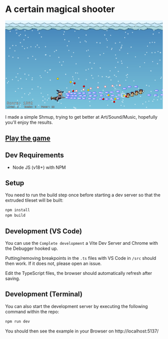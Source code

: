 # A certain magical shooter

![Have a screenshot](./screenshot.png)

I made a simple Shmup, trying to get better at Art/Sound/Music, hopefully you'll enjoy the results.

## [Play the game](https://melchizedek6809.github.io/touhou-jam-10/)



## Dev Requirements
- Node JS (v18+) with NPM

## Setup
You need to run the build step once before starting a dev server so that the extruded tileset will be built:
```bash
npm install
npm build
```

## Development (VS Code)

You can use the `Complete development` a Vite Dev Server and Chrome with the Debugger hooked up.

Putting/removing breakpoints in the `.ts` files with VS Code in `/src` should then work.
If it does not, please open an issue.

Edit the TypeScript files, the browser should automatically refresh after saving.

## Development (Terminal)

You can also start the development server by executing the following command within the repo:
```bash
npm run dev
```

You should then see the example in your Browser on http://localhost:5137/
